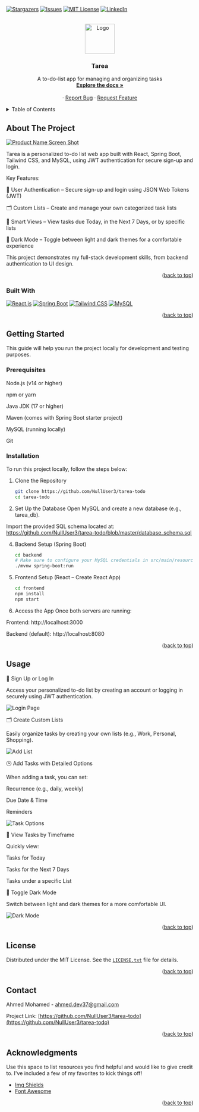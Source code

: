 <a id="readme-top"></a>

[![Stargazers][stars-shield]][stars-url]
[![Issues][issues-shield]][issues-url]
[![MIT License][license-shield]][license-url]
[![LinkedIn][linkedin-shield]][linkedin-url]



<!-- PROJECT LOGO -->
<br />
<div align="center">
  <a href="https://github.com/NullUser3/tarea-todo">
    <img src="frontend/src/images/to-do-listpink.png" alt="Logo" width="80" height="80">
  </a>

  <h3 align="center">Tarea</h3>

  <p align="center">
    A to-do-list app for managing and organizing tasks
    <br />
    <a href="https://github.com/NullUser3/tarea-todo"><strong>Explore the docs »</strong></a>
    <br />
    <br />
<!--     <a href="">View Demo</a> -->
    &middot;
    <a href="https://github.com/NullUser3/tarea-todo/issues/new?template=bug_report.md">Report Bug</a>
    &middot;
    <a href="https://github.com/NullUser3/tarea-todo/issues/new?template=feature_request.md">Request Feature</a>
  </p>
</div>



<!-- TABLE OF CONTENTS -->
<details>
  <summary>Table of Contents</summary>
  <ol>
    <li>
      <a href="#about-the-project">About The Project</a>
      <ul>
        <li><a href="#built-with">Built With</a></li>
      </ul>
    </li>
    <li>
      <a href="#getting-started">Getting Started</a>
      <ul>
        <li><a href="#prerequisites">Prerequisites</a></li>
        <li><a href="#installation">Installation</a></li>
      </ul>
    </li>
    <li><a href="#usage">Usage</a></li>
    <li><a href="#license">License</a></li>
    <li><a href="#contact">Contact</a></li>
    <li><a href="#acknowledgments">Acknowledgments</a></li>
  </ol>
</details>



<!-- ABOUT THE PROJECT -->
## About The Project

[![Product Name Screen Shot][product-screenshot]](https://example.com)

Tarea is a personalized to-do list web app built with React, Spring Boot, Tailwind CSS, and MySQL, using JWT authentication for secure sign-up and login.

Key Features:

🔐 User Authentication – Secure sign-up and login using JSON Web Tokens (JWT)

🗂 Custom Lists – Create and manage your own categorized task lists

📅 Smart Views – View tasks due Today, in the Next 7 Days, or by specific lists

🌙 Dark Mode – Toggle between light and dark themes for a comfortable experience

This project demonstrates my full-stack development skills, from backend authentication to UI design.

<p align="right">(<a href="#readme-top">back to top</a>)</p>



### Built With

[![React.js][React.js]][React-url]
[![Spring Boot][Spring Boot]][Spring-url]
[![Tailwind CSS][Tailwind CSS]][Tailwind-url]
[![MySQL][MySQL]][MySQL-url]


<p align="right">(<a href="#readme-top">back to top</a>)</p>



<!-- GETTING STARTED -->
## Getting Started

This guide will help you run the project locally for development and testing purposes.

### Prerequisites

Node.js (v14 or higher)

npm or yarn

Java JDK (17 or higher)

Maven (comes with Spring Boot starter project)

MySQL (running locally)

Git

### Installation

To run this project locally, follow the steps below:

1. Clone the Repository
   ```sh
   git clone https://github.com/NullUser3/tarea-todo
   cd tarea-todo
   ```
2. Set Up the Database
Open MySQL and create a new database (e.g., tarea_db).

Import the provided SQL schema located at:
https://github.com/NullUser3/tarea-todo/blob/master/database_schema.sql

4. Backend Setup (Spring Boot)
   ```sh
   cd backend
   # Make sure to configure your MySQL credentials in src/main/resources/application.properties
   ./mvnw spring-boot:run
   ```
5. Frontend Setup (React – Create React App)
   ```sh
   cd frontend
   npm install
   npm start
   ```
6. Access the App
   Once both servers are running:

Frontend: http://localhost:3000

Backend (default): http://localhost:8080

<p align="right">(<a href="#readme-top">back to top</a>)</p>



<!-- USAGE EXAMPLES -->
## Usage

🔐 Sign Up or Log In

Access your personalized to-do list by creating an account or logging in securely using JWT authentication.

![Login Page](https://github.com/NullUser3/tarea-todo/blob/master/screenshots/screencapture-localhost-3000-login-2025-06-28-03_12_24.png)

🗂️ Create Custom Lists

Easily organize tasks by creating your own lists (e.g., Work, Personal, Shopping).

![Add List](https://github.com/NullUser3/tarea-todo/blob/master/screenshots/screencapture-localhost-3000-lists-deefa728-72d8-43b1-8753-2725076547a0-2025-06-28-04_00_58.png)

🕒 Add Tasks with Detailed Options

When adding a task, you can set:

Recurrence (e.g., daily, weekly)

Due Date & Time

Reminders

![Task Options](https://github.com/NullUser3/tarea-todo/blob/master/screenshots/screencapture-localhost-3000-lists-deefa728-72d8-43b1-8753-2725076547a0-2025-06-28-04_01_24.png)

📆 View Tasks by Timeframe

Quickly view:

Tasks for Today

Tasks for the Next 7 Days

Tasks under a specific List
<br>

🌙 Toggle Dark Mode

Switch between light and dark themes for a more comfortable UI.

![Dark Mode](https://github.com/NullUser3/tarea-todo/blob/master/screenshots/screencapture-localhost-3000-lists-deefa728-72d8-43b1-8753-2725076547a0-2025-06-28-04_01_40.png)


<p align="right">(<a href="#readme-top">back to top</a>)</p>


<!-- LICENSE -->
## License

Distributed under the MIT License. See the [`LICENSE.txt`](https://github.com/NullUser3/tarea-todo/blob/master/LICENSE) file for details.

<p align="right">(<a href="#readme-top">back to top</a>)</p>



<!-- CONTACT -->
## Contact

Ahmed Mohamed - ahmed.dev37@gmail.com

Project Link: [https://github.com/NullUser3/tarea-todo](https://github.com/NullUser3/tarea-todo)

<p align="right">(<a href="#readme-top">back to top</a>)</p>



<!-- ACKNOWLEDGMENTS -->
## Acknowledgments

Use this space to list resources you find helpful and would like to give credit to. I've included a few of my favorites to kick things off!

* [Img Shields](https://shields.io)
* [Font Awesome](https://fontawesome.com)


<p align="right">(<a href="#readme-top">back to top</a>)</p>



<!-- MARKDOWN LINKS & IMAGES -->
[stars-shield]: https://img.shields.io/github/stars/NullUser3/tarea-todo?style=for-the-badge
[stars-url]: https://github.com/NullUser3/tarea-todo/stargazers
[issues-shield]: https://img.shields.io/github/issues/NullUser3/tarea-todo?style=for-the-badge
[issues-url]: https://github.com/NullUser3/tarea-todo/issues
[license-shield]: https://img.shields.io/github/license/NullUser3/tarea-todo?style=for-the-badge
[license-url]: https://github.com/NullUser3/tarea-todo/blob/master/LICENSE
[linkedin-shield]: https://img.shields.io/badge/-LinkedIn-black.svg?style=for-the-badge&logo=linkedin&colorB=555
[linkedin-url]: https://www.linkedin.com/in/ahmed-moham3d/
[product-screenshot]: https://github.com/NullUser3/tarea-todo/blob/master/screenshots/screencapture-localhost-3000-lists-deefa728-72d8-43b1-8753-2725076547a0-2025-06-28-03_59_53.png
[React.js]: https://img.shields.io/badge/React-20232A?style=for-the-badge&logo=react&logoColor=61DAFB
[React-url]: https://reactjs.org/

[Spring Boot]: https://img.shields.io/badge/Spring_Boot-6DB33F?style=for-the-badge&logo=spring-boot&logoColor=white
[Spring-url]: https://spring.io/projects/spring-boot

[Tailwind CSS]: https://img.shields.io/badge/Tailwind_CSS-38B2AC?style=for-the-badge&logo=tailwind-css&logoColor=white
[Tailwind-url]: https://tailwindcss.com/

[MySQL]: https://img.shields.io/badge/MySQL-4479A1?style=for-the-badge&logo=mysql&logoColor=white
[MySQL-url]: https://www.mysql.com/
